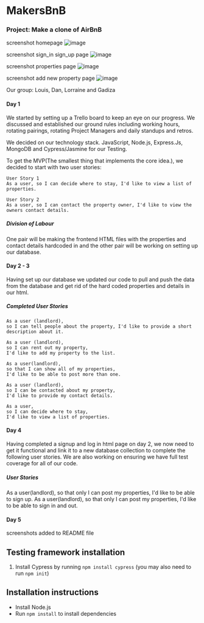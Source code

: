 # MakersBnB

### Project: Make a clone of AirBnB

screenshot homepage
![image](https://user-images.githubusercontent.com/33194929/39360444-2b6a88ec-4a16-11e8-8cce-54fb1b8fcf07.png)

screenshot sign_in sign_up page
![image](https://user-images.githubusercontent.com/33194929/39360574-c2a48eba-4a16-11e8-8349-0cdd248adb49.png)

screenshot properties page
![image](https://user-images.githubusercontent.com/33194929/39360653-f99bfc50-4a16-11e8-8c16-d18094e5dd43.png)

screenshot add new property page
![image](https://user-images.githubusercontent.com/33194929/39360675-163b4d3e-4a17-11e8-9d8a-71aae8e29252.png)

Our group: Louis, Dan, Lorraine and Gadiza

#### Day 1

We started by setting up a Trello board to keep an eye on our progress. We discussed and established our ground rules including working hours, rotating pairings, rotating Project Managers and daily standups and retros.

We decided on our technology stack. JavaScript, Node.js, Express.Js, MongoDB and Cypress/Jasmine for our Testing.

To get the MVP(The smallest thing that implements the core idea.), we decided to start with two user stories:

```
User Story 1
As a user, so I can decide where to stay, I'd like to view a list of properties.

User Story 2
As a user, so I can contact the property owner, I'd like to view the owners contact details.
```

##### Division of Labour

One pair will be making the frontend HTML files with the properties and contact details hardcoded in and the other pair will be working on setting up our database.

#### Day 2 - 3

Having set up our database we updated our code to pull and push the data from the database and get rid of the hard coded properties and details in our html.

##### Completed User Stories

```
As a user (landlord),
so I can tell people about the property, I'd like to provide a short description about it.

As a user (landlord),
so I can rent out my property,
I'd like to add my property to the list.

As a user(landlord),
so that I can show all of my properties,
I'd like to be able to post more than one.

As a user (landlord),
so I can be contacted about my property,
I'd like to provide my contact details.

As a user,
so I can decide where to stay,
I'd like to view a list of properties.
```

#### Day 4

Having completed a signup and log in html page on day 2, we now need to get it functional and link it to a new database collection to complete the following user stories. We are also working on ensuring we have full test coverage for all of our code.

##### User Stories

As a user(landlord), so that only I can post my properties, I'd like to be able to sign up.
As a user(landlord), so that only I can post my properties, I'd like to be able to sign in and out.

#### Day 5

screenshots added to README file

## Testing framework installation

1.  Install Cypress by running `npm install cypress` (you may also need to run `npm init`)

## Installation instructions

- Install Node.js
- Run `npm install` to install dependencies
